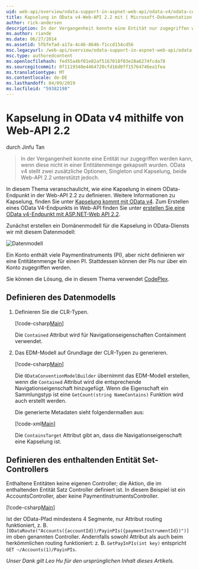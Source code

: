 ```yaml
---
uid: web-api/overview/odata-support-in-aspnet-web-api/odata-v4/odata-containment-in-web-api-22
title: Kapselung in OData v4-Web-API 2.2 mit | Microsoft-Dokumentation
author: rick-anderson
description: In der Vergangenheit konnte eine Entität nur zugegriffen werden kann, wenn diese nicht in einer Entitätenmenge gekapselt wurden. OData v4 stellt zwei zusätzliche Optionen, die Singleton-als auch Nachteile jedoch...
ms.author: riande
ms.date: 06/27/2014
ms.assetid: 5fbfefad-a17a-4c46-8646-f1ccd154cd56
msc.legacyurl: /web-api/overview/odata-support-in-aspnet-web-api/odata-v4/odata-containment-in-web-api-22
msc.type: authoredcontent
ms.openlocfilehash: fed55a4bf01e82af5167018f03e28a6274fcda78
ms.sourcegitcommit: 0f1119340e4464720cfd16d0ff15764746ea1fea
ms.translationtype: MT
ms.contentlocale: de-DE
ms.lasthandoff: 04/09/2019
ms.locfileid: "59382198"
---
```

# <a name="containment-in-odata-v4-using-web-api-22"></a>Kapselung in OData v4 mithilfe von Web-API 2.2

durch Jinfu Tan

> In der Vergangenheit konnte eine Entität nur zugegriffen werden kann, wenn diese nicht in einer Entitätenmenge gekapselt wurden. OData v4 stellt zwei zusätzliche Optionen, Singleton und Kapselung, beide Web-API 2.2 unterstützt jedoch.


In diesem Thema veranschaulicht, wie eine Kapselung in einem OData-Endpunkt in der Web-API 2.2 zu definieren. Weitere Informationen zu Kapselung, finden Sie unter [Kapselung kommt mit OData v4](https://blogs.msdn.com/b/odatateam/archive/2014/03/13/containment-is-coming-with-odata-v4.aspx). Zum Erstellen eines OData V4-Endpunkts in Web-API finden Sie unter [erstellen Sie eine OData v4-Endpunkt mit ASP.NET-Web API 2.2](create-an-odata-v4-endpoint.md).

Zunächst erstellen ein Domänenmodell für die Kapselung in OData-Diensts wir mit diesem Datenmodell:

![Datenmodell](odata-containment-in-web-api-22/_static/image1.png)

Ein Konto enthält viele PaymentInstruments (PI), aber nicht definieren wir eine Entitätenmenge für einen PI. Stattdessen können der PIs nur über ein Konto zugegriffen werden.

Sie können die Lösung, die in diesem Thema verwendet [CodePlex](https://aspnet.codeplex.com/SourceControl/latest#Samples/WebApi/OData/v4/ODataContainmentSample/).

## <a name="defining-the-data-model"></a>Definieren des Datenmodells

1. Definieren Sie die CLR-Typen.

    [!code-csharp[Main](odata-containment-in-web-api-22/samples/sample1.cs)]

    Die `Contained` Attribut wird für Navigationseigenschaften Containment verwendet.
2. Das EDM-Modell auf Grundlage der CLR-Typen zu generieren.

    [!code-csharp[Main](odata-containment-in-web-api-22/samples/sample2.cs)]

    Die `ODataConventionModelBuilder` übernimmt das EDM-Modell erstellen, wenn die `Contained` Attribut wird die entsprechende Navigationseigenschaft hinzugefügt. Wenn die Eigenschaft ein Sammlungstyp ist eine `GetCount(string NameContains)` Funktion wird auch erstellt werden.

    Die generierte Metadaten sieht folgendermaßen aus:

    [!code-xml[Main](odata-containment-in-web-api-22/samples/sample3.xml?highlight=10)]

    Die `ContainsTarget` Attribut gibt an, dass die Navigationseigenschaft eine Kapselung ist.

## <a name="define-the-containing-entity-set-controller"></a>Definieren des enthaltenden Entität Set-Controllers

Enthaltene Entitäten keine eigenen Controller; die Aktion, die im enthaltenden Entität Satz Controller definiert ist. In diesem Beispiel ist ein AccountsController, aber keine PaymentInstrumentsController.

[!code-csharp[Main](odata-containment-in-web-api-22/samples/sample4.cs)]

Ist der OData-Pfad mindestens 4 Segmente, nur Attribut routing funktioniert, z. B. `[ODataRoute("Accounts({accountId})/PayinPIs({paymentInstrumentId})")]` im oben genannten Controller. Andernfalls sowohl Attribut als auch beim herkömmlichen routing funktioniert: z. B. `GetPayInPIs(int key)` entspricht `GET ~/Accounts(1)/PayinPIs`.

*Unser Dank gilt Leo Hu für den ursprünglichen Inhalt dieses Artikels.*
